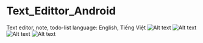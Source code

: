 # Text_Edittor_Android
Text editor, note, todo-list
language: English, Tiếng Việt
![Alt text](relative/path/to/s1.png?raw=true "Title1")
![Alt text](relative/path/to/s2.pngg?raw=true "Title2")
![Alt text](relative/path/to/s3.png?raw=true "Title3")
![Alt text](relative/path/to/s4.png?raw=true "Title4")
